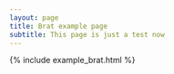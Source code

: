 ```yaml
---
layout: page
title: Brat example page
subtitle: This page is just a test now
---
```


{% include example_brat.html %}
